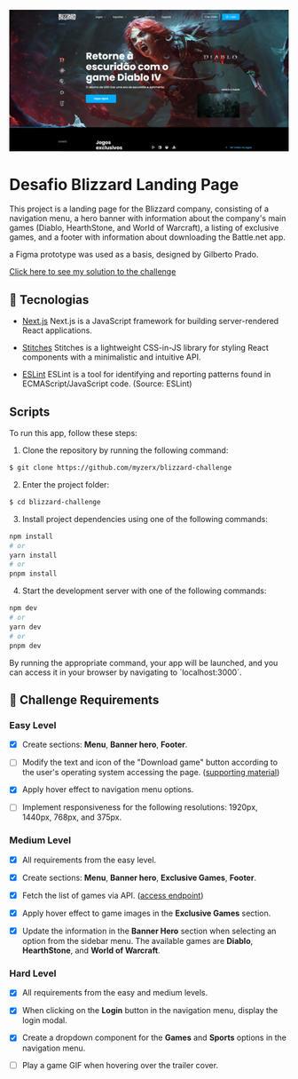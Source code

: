 ![Screenshot](./banner/projectPicture.png)

# Desafio Blizzard Landing Page
This project is a landing page for the Blizzard company, consisting of a navigation menu, a hero banner with information about the company's main games (Diablo, HearthStone, and World of Warcraft), a listing of exclusive games, and a footer with information about downloading the Battle.net app.

a Figma prototype was used as a basis, designed by Gilberto Prado. 

[Click here to see my solution to the challenge](https://blizzard-challenge-eight.vercel.app/)

## 🚀 Tecnologias

- [Next.js](https://nextjs.org/)
    Next.js is a JavaScript framework for building server-rendered React applications.

- [Stitches](https://stitches.dev/)
    Stitches is a lightweight CSS-in-JS library for styling React components with a minimalistic and intuitive API.

- [ESLint](https://github.com/eslint/eslint)
    ESLint is a tool for identifying and reporting patterns found in ECMAScript/JavaScript code. (Source: ESLint)


## Scripts
To run this app, follow these steps:


1. Clone the repository by running the following command:
```bash
$ git clone https://github.com/myzerx/blizzard-challenge
```
2. Enter the project folder:
```bash
$ cd blizzard-challenge
```

3. Install project dependencies using one of the following commands:
```bash
npm install
# or
yarn install
# or
pnpm install
```
4. Start the development server with one of the following commands:
```bash
npm dev
# or
yarn dev
# or
pnpm dev
```

By running the appropriate command, your app will be launched, and you can access it in your browser by navigating to ´localhost:3000´.

## 📝 Challenge Requirements

### Easy Level

- [x] Create sections: **Menu**, **Banner hero**, **Footer**.

- [ ] Modify the text and icon of the "Download game" button according to the user's operating system accessing the page. ([supporting material](https://developer.mozilla.org/en-US/docs/Web/API/Navigator/userAgent))

- [x] Apply hover effect to navigation menu options.

- [ ] Implement responsiveness for the following resolutions: 1920px, 1440px, 768px, and 375px.

### Medium Level

- [x] All requirements from the easy level.

- [x] Create sections: **Menu**, **Banner hero**, **Exclusive Games**, **Footer**.

- [x] Fetch the list of games via API. ([access endpoint](https://api-brchallenges.vercel.app/api/blizzard/games))

- [x] Apply hover effect to game images in the **Exclusive Games** section.

- [x] Update the information in the **Banner Hero** section when selecting an option from the sidebar menu. The available games are **Diablo**, **HearthStone**, and **World of Warcraft**.

### Hard Level

- [x] All requirements from the easy and medium levels.

- [x] When clicking on the **Login** button in the navigation menu, display the login modal.

- [x] Create a dropdown component for the **Games** and **Sports** options in the navigation menu.

- [ ] Play a game GIF when hovering over the trailer cover.